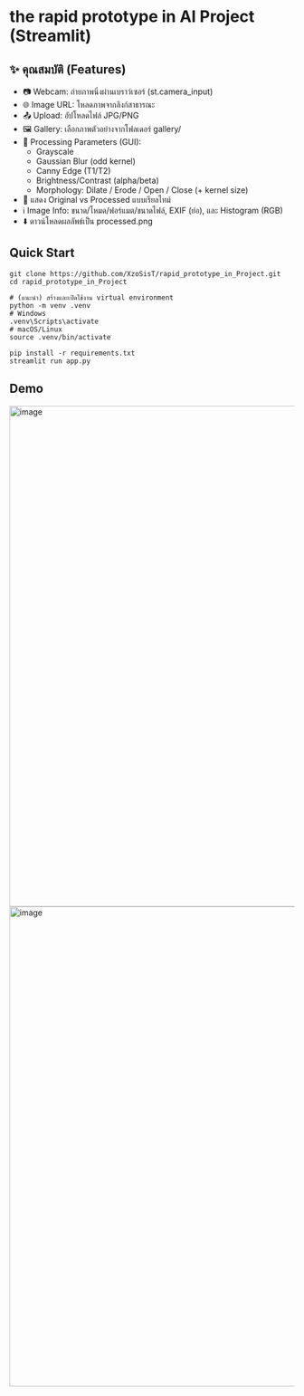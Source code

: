 # the rapid prototype in AI Project (Streamlit)

## ✨ คุณสมบัติ (Features)

- 📷 Webcam: ถ่ายภาพนิ่งผ่านเบราว์เซอร์ (st.camera_input)
- 🌐 Image URL: โหลดภาพจากลิงก์สาธารณะ
- 📤 Upload: อัปโหลดไฟล์ JPG/PNG
- 🖼️ Gallery: เลือกภาพตัวอย่างจากโฟลเดอร์ gallery/
- 🧪 Processing Parameters (GUI):
  -  Grayscale
  -  Gaussian Blur (odd kernel)
  -  Canny Edge (T1/T2)
  -  Brightness/Contrast (alpha/beta)
  -  Morphology: Dilate / Erode / Open / Close (+ kernel size)
- 👀 แสดง Original vs Processed แบบเรียลไทม์
- ℹ️ Image Info: ขนาด/โหมด/ฟอร์แมต/ขนาดไฟล์, EXIF (ย่อ), และ Histogram (RGB)
- ⬇️ ดาวน์โหลดผลลัพธ์เป็น processed.png

## Quick Start
```
git clone https://github.com/XzoSisT/rapid_prototype_in_Project.git
cd rapid_prototype_in_Project

# (แนะนำ) สร้างและเปิดใช้งาน virtual environment
python -m venv .venv
# Windows
.venv\Scripts\activate
# macOS/Linux
source .venv/bin/activate

pip install -r requirements.txt
streamlit run app.py
```

## Demo
<img width="1919" height="885" alt="image" src="https://github.com/user-attachments/assets/a4071fc7-2789-4ce3-8d53-68bdcda71c2c" />
<img width="1120" height="848" alt="image" src="https://github.com/user-attachments/assets/a4dbf324-ed0b-4a99-a62b-54f12b7544db" />


